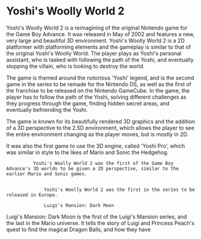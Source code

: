 # Yoshi's Woolly World 2

Yoshi's Woolly World 2 is a reimagining of the original Nintendo game for the Game Boy Advance. It was released in May of 2002 and features a new, very large and beautiful 3D environment. Yoshi's Woolly World 2 is a 2D platformer with platforming elements and the gameplay is similar to that of the original Yoshi's Woolly World. The player plays as Yoshi's personal assistant, who is tasked with following the path of the Yoshi, and eventually stopping the villain, who is looking to destroy the world.

The game is themed around the notorious 'Yoshi' legend, and is the second game in the series to be remade for the Nintendo DS, as well as the first of the franchise to be released on the Nintendo GameCube. In the game, the player has to follow the path of the Yoshi, solving different challenges as they progress through the game, finding hidden secret areas, and eventually befriending the Yoshi.  

The game is known for its beautifully rendered 3D graphics and the addition of a 3D perspective to the 2.5D environment, which allows the player to see the entire environment changing as the player moves, but is mostly in 2D.  

It was also the first game to use the 3D engine, called 'Yoshi Pro', which was similar in style to the likes of Mario and Sonic the Hedgehog.  
  
  
  
  
  
  
  
  
              Yoshi's Woolly World 2 was the first of the Game Boy Advance's 3D worlds to be given a 2D perspective, similar to the earlier Mario and Sonic games.   
   
   
                  Yoshi's Woolly World 2 was the first in the series to be released in Europe.    
   
                  Luigi's Mansion: Dark Moon

Luigi's Mansion: Dark Moon is the first of the Luigi's Mansion series, and the last in the Mario universe. It tells the story of Luigi and Princess Peach's quest to find the magical Dragon Balls, and how they have